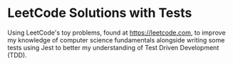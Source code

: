 # LeetCode Solutions with Tests
Using LeetCode's toy problems, found at https://leetcode.com, to improve my knowledge of computer science fundamentals alongside writing some tests using Jest to better my understanding of Test Driven Development (TDD).
